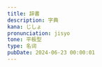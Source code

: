 ```yaml
---
title: 辞書
description: 字典
kana: じしょ
pronunciation: jisyo
tone: 平板型
type: 名词
pubDate: 2024-06-23 00:00:01
---
```

